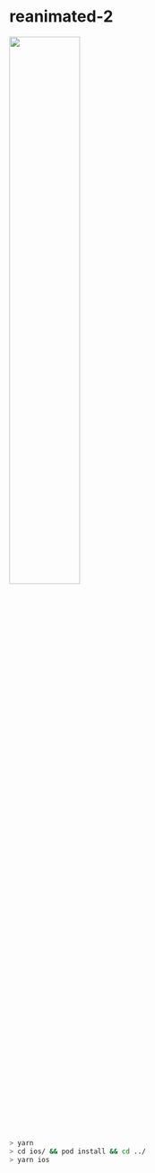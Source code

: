 # reanimated-2



<img src="https://user-images.githubusercontent.com/40486471/100883752-209b0300-34ca-11eb-9aa7-836d1be2d915.gif" width="50%"/>



```bash
> yarn
> cd ios/ && pod install && cd ../
> yarn ios
```
